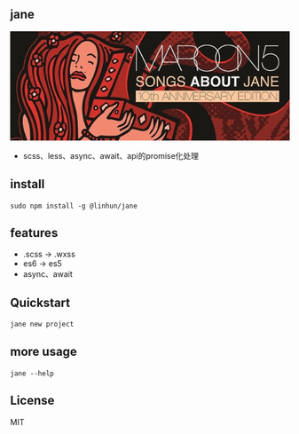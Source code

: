 ## jane
![cover](./cover.jpg)
+ scss、less、async、await、api的promise化处理

## install
```
sudo npm install -g @linhun/jane
```

## features
+ .scss -> .wxss 
+ es6 -> es5
+ async、await

## Quickstart
``` sh
jane new project
```


## more usage
```
jane --help
```
## License
MIT


